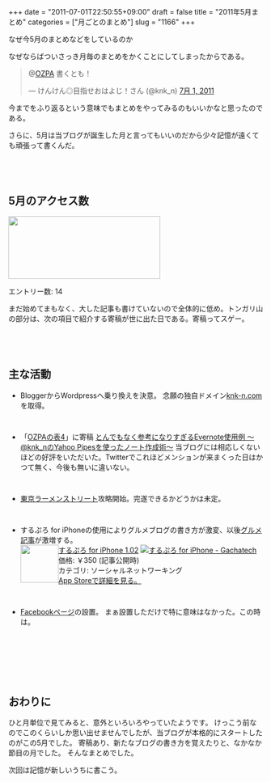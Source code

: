 +++
date = "2011-07-01T22:50:55+09:00"
draft = false
title = "2011年5月まとめ"
categories = ["月ごとのまとめ"]
slug = "1166"
+++

なぜ今5月のまとめなどをしているのか

なぜならばついさっき月毎のまとめをかくことにしてしまったからである。

<blockquote class="twitter-tweet" data-in-reply-to="86725541570428928" lang="ja"><p>@<a href="https://twitter.com/OZPA">OZPA</a> 書くとも！</p>&mdash; けんけん◎目指せおはよじ！さん (@knk_n) <a href="https://twitter.com/knk_n/status/86727569113751552" data-datetime="2011-07-01T09:27:18+00:00">7月 1, 2011</a></blockquote>

今までをふり返るという意味でもまとめをやってみるのもいいかなと思ったのである。

さらに、5月は当ブログが誕生した月と言ってもいいのだから少々記憶が遠くても頑張って書くんだ。
<!--more-->

<p style="margin-top: 6em;">

<h2>5月のアクセス数</h2>
<a href="http://knk-n.com/images/2011/07/201105_matome.png"><img src="http://knk-n.com/images/2011/07/201105_matome-300x124.png" alt="" title="201105_matome" width="300" height="124" class="aligncenter size-medium wp-image-1198" /></a>

エントリー数: 14

まだ始めてまもなく、大した記事も書けていないので全体的に低め。トンガリ山の部分は、次の項目で紹介する寄稿が世に出た日である。寄稿ってスゲー。

<p style="margin-top:6em;"> 

<h2>主な活動</h2>
<ul>
	<li>BloggerからWordpressへ乗り換えを決意。
念願の独自ドメイン<a href="http://knk-n.com" target="_blank">knk-n.com</a>を取得。</li>
<p style="margin-top: 3em;">
	<li>「<a href="http://ozpa-h4.com/" target="_blank">OZPAの表4</a>」に寄稿
<a rel="nofollow" target="_blank" href="http://ozpa-h4.com/2011/05/09/1105knk_n/">とんでもなく参考になりすぎるEvernote使用例 〜@knk_nのYahoo Pipesを使ったノート作成術〜</a><a rel="nofollow" target="_blank" href="http://b.hatena.ne.jp/entry/http://ozpa-h4.com/2011/05/09/1105knk_n/"><img border="0" src="http://b.hatena.ne.jp/entry/image/http://ozpa-h4.com/2011/05/09/1105knk_n/" alt=""/></a>
当ブログには相応しくないほどの好評をいただいた。Twitterでこれほどメンションが来まくった日はかつて無く、今後も無いに違いない。</li>
<p style="margin-top: 3em;">
	<li><a href="http://knk-n.com/tag/tokyo-ramenstreet/" target="_blank">東京ラーメンストリート</a>攻略開始。完遂できるかどうかは未定。</li>
<p style="margin-top: 3em;">
	<li>するぷろ for iPhoneの使用によりグルメブログの書き方が激変、以後<a href="http://knk-n.com/category/eat/" target="_blank">グルメ記事</a>が激増する。</li>
<div class="amz-etr-under"><div class="amz-left" style="float:left;"><div class="amz-image"><a href="http://itunes.apple.com/jp/app/id436676299?mt=8&uo=4" target="new"><img width="75" height="75" class="appsImg" src="http://a4.mzstatic.com/us/r1000/079/Purple/c7/f9/44/mzl.yafzcdgp.jpg"></a></div></div><div class="amz-right"><div class="amz-title"><a href="http://itunes.apple.com/jp/app/id436676299?mt=8&uo=4" target="new">するぷろ for iPhone 1.02</a> <a href="http://itunes.apple.com/jp/app/id436676299?mt=8&uo=4" target="itunes_store"><img src="http://ax.phobos.apple.com.edgesuite.net/ja_jp/images/web/linkmaker/badge_appstore-sm.gif" alt="するぷろ for iPhone - Gachatech" style="border: 0;"></a></div><div class="amz-detail">価格: &#65509;350 (記事公開時)<br>カテゴリ: ソーシャルネットワーキング<br><a href="http://itunes.apple.com/jp/app/id436676299?mt=8&uo=4" target="new">App Storeで詳細を見る。</a></div></div></div>
<p style="margin-top: 3em;">
	<li><a href="http://www.facebook.com/pages/knk-ncom/148917961843052" target="_blank">Facebookページ</a>の設置。
まぁ設置しただけで特に意味はなかった。この時は。</li>

</ul>
<br/><br/>
<p style="margin-top: 6em;">

<h2>おわりに</h2>
ひと月単位で見てみると、意外といろいろやっていたようです。
けっこう前なのでこのくらいしか思い出せませんでしたが、当ブログが本格的にスタートしたのがこの5月でした。
寄稿あり、新たなブログの書き方を覚えたりと、なかなか節目の月でした。
そんなまとめでした。

次回は記憶が新しいうちに書こう。


